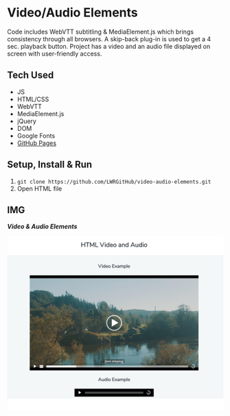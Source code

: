 # Video/Audio Elements
Code includes WebVTT subtitling & MediaElement.js which brings consistency through all browsers. A skip-back plug-in is used to get a 4 sec. playback button. Project has a video and an audio file displayed on screen with user-friendly access.


## Tech Used
- JS
- HTML/CSS
- WebVTT
- MediaElement.js
- jQuery 
- DOM
- Google Fonts
- [GitHub Pages](https://lwrgithub.github.io/video-audio-elements/)


## Setup, Install & Run
1. `git clone https://github.com/LWRGitHub/video-audio-elements.git`
2. Open HTML file


## IMG

***Video & Audio Elements***

<img src="https://raw.githubusercontent.com/LWRGitHub/video-audio-elements/main/video-audio-project.jpg" alt="this is a screen shot video & audio elements on the main page.">